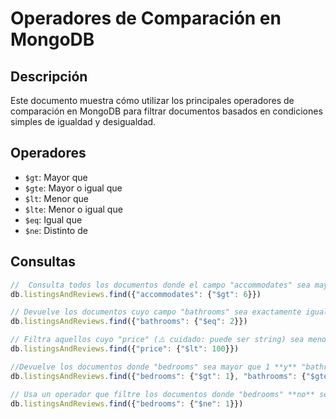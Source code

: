 # Operadores de Comparación en MongoDB

## Descripción

Este documento muestra cómo utilizar los principales operadores de comparación en MongoDB para filtrar documentos basados en condiciones simples de igualdad y desigualdad.

## Operadores

- `$gt`: Mayor que
- `$gte`: Mayor o igual que
- `$lt`: Menor que
- `$lte`: Menor o igual que
- `$eq`: Igual que
- `$ne`: Distinto de

## Consultas

```js
//  Consulta todos los documentos donde el campo "accommodates" sea mayor que 4.
db.listingsAndReviews.find({"accommodates": {"$gt": 6}})

// Devuelve los documentos cuyo campo "bathrooms" sea exactamente igual a 2.
db.listingsAndReviews.find({"bathrooms": {"$eq": 2}})

// Filtra aquellos cuyo "price" (⚠️ cuidado: puede ser string) sea menor que 100.
db.listingsAndReviews.find({"price": {"$lt": 100}})

//Devuelve los documentos donde "bedrooms" sea mayor que 1 **y** "bathrooms" sea mayor o igual a 1.
db.listingsAndReviews.find({"bedrooms": {"$gt": 1}, "bathrooms": {"$gte": 1}})

// Usa un operador que filtre los documentos donde "bedrooms" **no** sea igual a 1
db.listingsAndReviews.find({"bedrooms": {"$ne": 1}})
